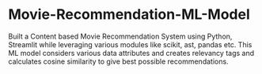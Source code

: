 # Movie-Recommendation-ML-Model
Built a Content based Movie Recommendation System using Python, Streamlit while leveraging various modules like scikit, ast, pandas etc. This ML model considers various data attributes and creates relevancy tags and calculates cosine similarity to give best possible recommendations.
